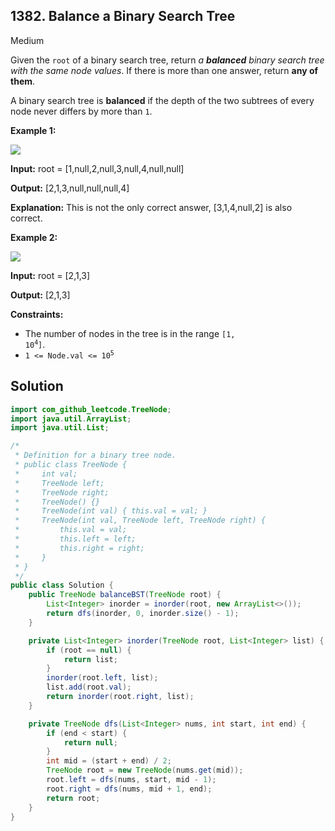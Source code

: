 ## 1382\. Balance a Binary Search Tree

Medium

Given the `root` of a binary search tree, return _a **balanced** binary search tree with the same node values_. If there is more than one answer, return **any of them**.

A binary search tree is **balanced** if the depth of the two subtrees of every node never differs by more than `1`.

**Example 1:**

![](https://assets.leetcode.com/uploads/2021/08/10/balance1-tree.jpg)

**Input:** root = [1,null,2,null,3,null,4,null,null]

**Output:** [2,1,3,null,null,null,4]

**Explanation:** This is not the only correct answer, [3,1,4,null,2] is also correct. 

**Example 2:**

![](https://assets.leetcode.com/uploads/2021/08/10/balanced2-tree.jpg)

**Input:** root = [2,1,3]

**Output:** [2,1,3] 

**Constraints:**

*   The number of nodes in the tree is in the range <code>[1, 10<sup>4</sup>]</code>.
*   <code>1 <= Node.val <= 10<sup>5</sup></code>

## Solution

```java
import com_github_leetcode.TreeNode;
import java.util.ArrayList;
import java.util.List;

/*
 * Definition for a binary tree node.
 * public class TreeNode {
 *     int val;
 *     TreeNode left;
 *     TreeNode right;
 *     TreeNode() {}
 *     TreeNode(int val) { this.val = val; }
 *     TreeNode(int val, TreeNode left, TreeNode right) {
 *         this.val = val;
 *         this.left = left;
 *         this.right = right;
 *     }
 * }
 */
public class Solution {
    public TreeNode balanceBST(TreeNode root) {
        List<Integer> inorder = inorder(root, new ArrayList<>());
        return dfs(inorder, 0, inorder.size() - 1);
    }

    private List<Integer> inorder(TreeNode root, List<Integer> list) {
        if (root == null) {
            return list;
        }
        inorder(root.left, list);
        list.add(root.val);
        return inorder(root.right, list);
    }

    private TreeNode dfs(List<Integer> nums, int start, int end) {
        if (end < start) {
            return null;
        }
        int mid = (start + end) / 2;
        TreeNode root = new TreeNode(nums.get(mid));
        root.left = dfs(nums, start, mid - 1);
        root.right = dfs(nums, mid + 1, end);
        return root;
    }
}
```